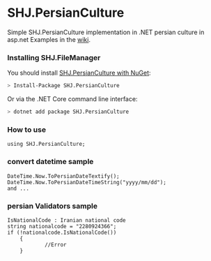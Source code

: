 SHJ.PersianCulture
=======

Simple SHJ.PersianCulture implementation in .NET persian culture  in asp.net
Examples in the [wiki](https://github.com/jabbekhaneh/SHJ.PersianCulture).

<!-- ### How do I get started? -->

### Installing SHJ.FileManager
You should install [SHJ.PersianCulture with NuGet](https://www.nuget.org/packages/SHJ.PersianCulture):

```bash
> Install-Package SHJ.PersianCulture
```

Or via the .NET Core command line interface:
   
```bash
> dotnet add package SHJ.PersianCulture
```
### How to use

```
using SHJ.PersianCulture;
```
### convert datetime sample
```
DateTime.Now.ToPersianDateTextify();
DateTime.Now.ToPersianDateTimeString("yyyy/mm/dd");
and ...
```

### persian Validators sample
```
IsNationalCode : Iranian national code
string nationalcode = "2280924366";
if (!nationalcode.IsNationalCode())
    {
            //Error 
    }
```

